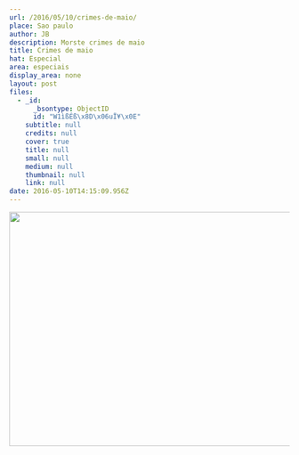 ```yaml
---
url: /2016/05/10/crimes-de-maio/
place: Sao paulo
author: JB
description: Morste crimes de maio
title: Crimes de maio
hat: Especial
area: especiais
display_area: none
layout: post
files:
  - _id:
      _bsontype: ObjectID
      id: "W1ìßÉß\x8D\x06uÏ¥\x0E"
    subtitle: null
    credits: null
    cover: true
    title: null
    small: null
    medium: null
    thumbnail: null
    link: null
date: 2016-05-10T14:15:09.956Z
---
```

<p><img alt="" src="http://farm8.staticflickr.com/7770/26839350722_81515ff7bc_b.jpg" style="height:421px; width:620px" /></p>

<p>&nbsp;</p>

<p>&nbsp;</p>

<p>&nbsp;</p>

<p>&nbsp;</p>

<p>&nbsp;</p>

